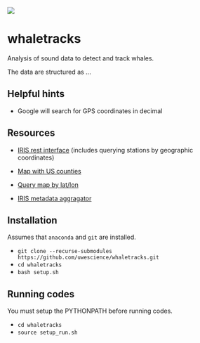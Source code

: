 ![](https://travis-ci.com/uwescience/whaletracks.svg?branch=master)

# whaletracks
Analysis of sound data to detect and track whales.

The data are structured as ...

## Helpful hints

- Google will search for GPS coordinates in decimal

## Resources

- [IRIS rest interface](https://service.iris.edu/irisws/fedcatalog/1/) (includes querying stations by geographic coordinates)

- [Map with US counties](https://www.randymajors.com/p/countygmap.html)
- [Query map by lat/lon](http://ds.iris.edu/gmap/#maxlat=50&maxlon=-124&minlat=38&minlon=-132&network=*&drawingmode=box&planet=earth)
- [IRIS metadata aggragator](http://ds.iris.edu/mda/7D/FC03D/?starttime=2014-09-07T00:00:00&endtime=2015-10-02T23:59:59)


## Installation
Assumes that ``anaconda`` and ``git`` are installed.

- ``git clone --recurse-submodules https://github.com/uwescience/whaletracks.git``
- ``cd whaletracks``
- ``bash setup.sh``

## Running codes
You must setup the PYTHONPATH before running codes.
- `cd whaletracks`
- `source setup_run.sh`
